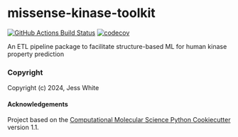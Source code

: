 missense-kinase-toolkit
==============================
[//]: # (Badges)
[![GitHub Actions Build Status](https://github.com/REPLACE_WITH_OWNER_ACCOUNT/missense_kinase_toolkit/workflows/CI/badge.svg)](https://github.com/REPLACE_WITH_OWNER_ACCOUNT/missense_kinase_toolkit/actions?query=workflow%3ACI)
[![codecov](https://codecov.io/gh/REPLACE_WITH_OWNER_ACCOUNT/missense-kinase-toolkit/branch/main/graph/badge.svg)](https://codecov.io/gh/REPLACE_WITH_OWNER_ACCOUNT/missense-kinase-toolkit/branch/main)


An ETL pipeline package to facilitate structure-based ML for human kinase property prediction

### Copyright

Copyright (c) 2024, Jess White


#### Acknowledgements
 
Project based on the 
[Computational Molecular Science Python Cookiecutter](https://github.com/molssi/cookiecutter-cms) version 1.1.
